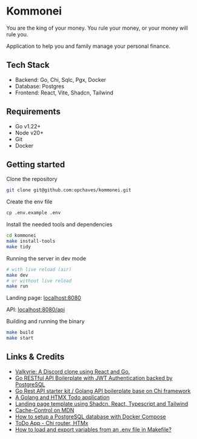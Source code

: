 # Kommonei

You are the king of your money. You rule your money, or your money will rule you.

Application to help you and family manage your personal finance.

## Tech Stack

- Backend: Go, Chi, Sqlc, Pgx, Docker
- Database: Postgres
- Frontend: React, Vite, Shadcn, Tailwind

## Requirements

- Go v1.22+
- Node v20+
- Git
- Docker

## Getting started

Clone the repository

```sh
git clone git@github.com:opchaves/kommonei.git
```

Create the env file

```sh
cp .env.example .env
```

Install the needed tools and dependencies

```sh
cd kommonei
make install-tools
make tidy
```

Running the server in dev mode

```sh
# with live reload (air)
make dev
# or without live reload
make run
```

Landing page: [localhost:8080](http://localhost:8080)

API: [localhost:8080/api](http://localhost:8080/api)

Building and running the binary

```sh
make build
make start
```

## Links & Credits

- [Valkyrie: A Discord clone using React and Go.](https://github.com/sentrionic/Valkyrie)
- [Go RESTful API Boilerplate with JWT Authentication backed by PostgreSQL](https://github.com/dhax/go-base)
- [Go Rest API starter kit / Golang API boilerplate base on Chi framework](https://github.com/qreasio/go-starter-kit)
- [A Golang and HTMX Todo application](https://github.com/paganotoni/todox)
- [Landing page template using Shadcn, React, Typescript and Tailwind](https://github.com/leoMirandaa/shadcn-landing-page)
- [Cache-Control on MDN](https://developer.mozilla.org/en-US/docs/Web/HTTP/Headers/Cache-Control)
- [How to setup a PostgreSQL database with Docker Compose](https://blog.cadumagalhaes.dev/how-to-setup-a-postgresql-database-with-docker-compose)
- [ToDo App - Chi router, HTMx](https://github.com/Ujstor/todo-go-htmx)
- [How to load and export variables from an .env file in Makefile?](https://stackoverflow.com/a/69902063)
